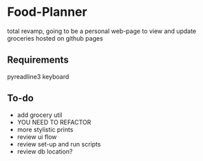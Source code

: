 # Food-Planner

total revamp, going to be a personal web-page to view and update groceries hosted on github pages

## Requirements
pyreadline3
keyboard

## To-do
* add grocery util
* YOU NEED TO REFACTOR
* more stylistic prints
* review ui flow
* review set-up and run scripts
* review db location?